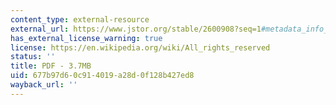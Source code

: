 ```yaml
---
content_type: external-resource
external_url: https://www.jstor.org/stable/2600908?seq=1#metadata_info_tab_contents
has_external_license_warning: true
license: https://en.wikipedia.org/wiki/All_rights_reserved
status: ''
title: PDF - 3.7MB
uid: 677b97d6-0c91-4019-a28d-0f128b427ed8
wayback_url: ''
---
```

